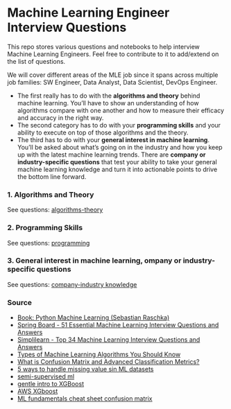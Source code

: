 # Machine Learning Engineer Interview Questions

This repo stores various questions and notebooks to help interview Machine Learning Engineers.
Feel free to contribute to it to add/extend on the list of questions.

We will cover different areas of the MLE job since it spans across multiple job families: SW Engineer, Data Analyst, Data Scientist, DevOps Engineer.
- The first really has to do with the **algorithms and theory** behind machine learning. You’ll have to show an understanding of how algorithms compare with one another and how to measure their efficacy and accuracy in the right way.
- The second category has to do with your **programming skills** and your ability to execute on top of those algorithms and the theory.
- The third has to do with your **general interest in machine learning**. You’ll be asked about what’s going on in the industry and how you keep up with the latest machine learning trends. There are **company or industry-specific questions** that test your ability to take your general machine learning knowledge and turn it into actionable points to drive the bottom line forward.


### 1. Algorithms and Theory
See questions: [algorithms-theory](questions/algorithms-theory.md)

### 2. Programming Skills
See questions: [programming](questions/programming.md)


### 3. General interest in machine learning, ompany or industry-specific questions
See questions: [company-industry knowledge](questions/company-industry-knowledge.md)



### Source
 - [Book: Python Machine Learning (Sebastian Raschka)](https://www.amazon.com/Python-Machine-Learning-Sebastian-Raschka-ebook/dp/B00YSILNL0)
 - [Spring Board - 51 Essential Machine Learning Interview Questions and Answers](https://www.springboard.com/blog/machine-learning-interview-questions/)
 - [Simplilearn - Top 34 Machine Learning Interview Questions and Answers](https://www.simplilearn.com/tutorials/machine-learning-tutorial/machine-learning-interview-questions)
 - [Types of Machine Learning Algorithms You Should Know](https://towardsdatascience.com/types-of-machine-learning-algorithms-you-should-know-953a08248861)
 - [What is Confusion Matrix and Advanced Classification Metrics?](https://manisha-sirsat.blogspot.com/2019/04/confusion-matrix.html)
 - [5 ways to handle missing value sin ML datasets](https://analyticsindiamag.com/5-ways-handle-missing-values-machine-learning-datasets/)
 - [semi-supervised ml](https://bdtechtalks.com/2021/01/04/semi-supervised-machine-learning/)
 - [gentle intro to XGBoost](https://machinelearningmastery.com/gentle-introduction-xgboost-applied-machine-learning/)
 - [AWS XGboost](https://docs.aws.amazon.com/sagemaker/latest/dg/xgboost.html)
 - [ML fundamentals cheat sheet confusion matrix](https://shandou.medium.com/ml-fundamentals-cheat-sheet-confusion-matrix-accuracy-precision-recall-sensitivity-205a9f3d3010)
